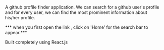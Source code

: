 A github profile finder application. We can search for a github user's profile
and for every user, we can find the most prominent information about his/her profile.

*** when you first open the link , click on 'Home'  for the search bar to appear.***

Built completely using React.js
